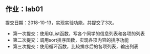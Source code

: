 ## 作业：lab01
提交日期：2018-10-13，实现实验功能，共提交了3次。
- 第一次提交：使用QList函数，写各个同学的信息列表和各项的列表
- 第二次提交：调用sort排序函数，实现各项内容的排序功能
- 第三次提交：使用循环函数，比较排序后的各项列表，输出列表
